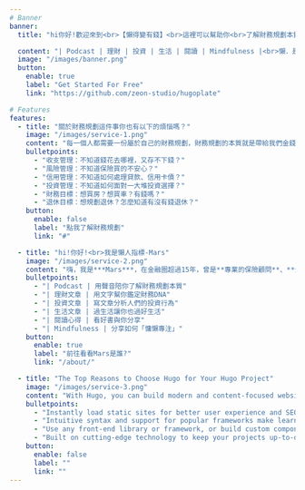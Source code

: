 ```yaml
---
# Banner
banner:
  title: "hi你好!歡迎來到<br>【懶得變有錢】<br>這裡可以幫助你<br>了解財務規劃本質<br>鑑定自己財務DNA"

  content: "| Podcast | 理財 | 投資 | 生活 | 閱讀 | Mindfulness |<br>懶．是一種思維模式<br>用乘法的效率，解決加法的事情<br>懶．是一種生活方式<br>用專注體驗當下，思考更有趣的未來"
  image: "/images/banner.png"
  button:
    enable: true
    label: "Get Started For Free"
    link: "https://github.com/zeon-studio/hugoplate"

# Features
features:
  - title: "關於財務規劃這件事你也有以下的煩惱嗎？"
    image: "/images/service-1.png"
    content: "每一個人都需要一份屬於自己的財務規劃，財務規劃的本質就是帶給我們金錢與生活上的平衡。然而，每個人雖然都有共同的需求——錢，但由於每個人的財務DNA完全不同，每個人對於錢的概念與財務決策完全不同，而產生出不同的財務結果。"
    bulletpoints:
      - "收支管理：不知道錢花去哪裡，又存不下錢？"
      - "風險管理：不知道保險買的不安心？"
      - "信用管理：不知道如何處理貸款、信用卡債？"
      - "投資管理：不知道如何面對一大堆投資選擇？"
      - "財務目標：想買房？想買車？有錢嗎？"
      - "退休目標：想規劃退休？怎麼知道有沒有錢退休？"
    button:
      enable: false
      label: "點我了解財務規劃"
      link: "#"

  - title: "hi!你好!<br>我是懶人指標-Mars"
    image: "/images/service-2.png"
    content: "嗨，我是***Mars***，在金融圈超過15年，曾是**專業的保險顧問**、**全職交易人**、**獨立財務顧問**外，也是現任**金融科技新創C.E.O.**。職業生涯涵蓋了從金融服務到科技新創的廣闊範疇，我喜愛閱讀，也追求高效率的工作與理財方法，並將這些方法落實在職場與生活當中讓自己可以更懶一些。"
    bulletpoints:
      - "| Podcast | 用聲音陪你了解財務規劃本質"
      - "| 理財文章 | 用文字幫你鑑定財務DNA"
      - "| 投資文章 | 寫文章分析人們的投資行為"
      - "| 生活文章 | 過生活讓你也過好生活"
      - "| 閱讀心得 | 看好書與你分享"
      - "| Mindfulness | 分享如何「慵懶專注」"
    button:
      enable: true
      label: "前往看看Mars是誰?"
      link: "/about/"

  - title: "The Top Reasons to Choose Hugo for Your Hugo Project"
    image: "/images/service-3.png"
    content: "With Hugo, you can build modern and content-focused websites without sacrificing performance or ease of use."
    bulletpoints:
      - "Instantly load static sites for better user experience and SEO."
      - "Intuitive syntax and support for popular frameworks make learning and using Hugo a breeze."
      - "Use any front-end library or framework, or build custom components, for any project size."
      - "Built on cutting-edge technology to keep your projects up-to-date with the latest web standards."
    button:
      enable: false
      label: ""
      link: ""
---
```

